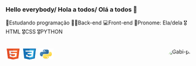 ### Hello everybody/ Hola a todos/ Olá a todos 👋

📘Estudando programação
👩‍💻Back-end
💻Front-end
🙆‍Pronome: Ela/dela
🎖️HTML
🎖️CSS
🎖️PYTHON

<div style="display: inline_block"><br>
  
  <img align="center" alt="Gabi-HTML" height="30" width="40" src="https://raw.githubusercontent.com/devicons/devicon/master/icons/html5/html5-original.svg">
  <img align="center" alt="Gabi-CSS" height="30" width="40" src="https://raw.githubusercontent.com/devicons/devicon/master/icons/css3/css3-original.svg">
  <img align="center" alt="Gabi-Python" height="30" width="40" src="https://raw.githubusercontent.com/devicons/devicon/master/icons/python/python-original.svg">
  <img align="right" alt="Gabi-pic" height="150" style="border-radius:50px;" src="https://i.pinimg.com/originals/f3/34/1a/f3341aee1a4e2cfc1cf63dee46965e17.gif">
</div>
